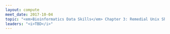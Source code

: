 ```yaml
---
layout: compute
meet_date: 2017-10-04
topic: "<em>Bioinformatics Data Skills</em> Chapter 3: Remedial Unix Shell and Chapter 4: Working with Remote Machines"
leaders: "<i>TBD</i>"
---
```


